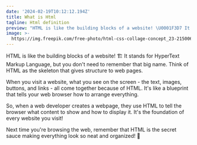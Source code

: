 ```yaml
---
date: '2024-02-19T10:12:12.194Z'
title: What is Html
tagline: Html definition
preview: "HTML is like the building blocks of a website! \U0001F3D7️ It stands for HyperText Markup Language, but you don't need to remember that big name. Think of HTML as the skeleton that gives structure to web pages.\n"
image: >-
  https://img.freepik.com/free-photo/html-css-collage-concept_23-2150061955.jpg?w=1380&t=st=1708422213~exp=1708422813~hmac=98319d3736bf1238734543531d68032563a88f85e30d67fe21a5cf9e62e57f75
---
```

HTML is like the building blocks of a website! 🏗️ It stands for HyperText Markup Language, but you don't need to remember that big name. Think of HTML as the skeleton that gives structure to web pages.

When you visit a website, what you see on the screen - the text, images, buttons, and links - all come together because of HTML. It's like a blueprint that tells your web browser how to arrange everything.

So, when a web developer creates a webpage, they use HTML to tell the browser what content to show and how to display it. It's the foundation of every website you visit!

Next time you're browsing the web, remember that HTML is the secret sauce making everything look so neat and organized! 🌟
